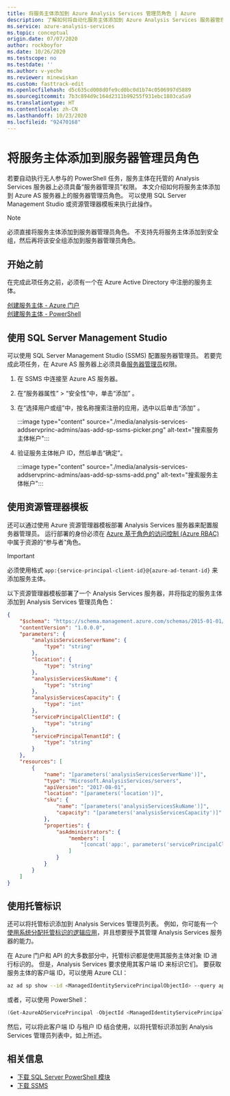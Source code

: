 ```yaml
---
title: 将服务主体添加到 Azure Analysis Services 管理员角色 | Azure
description: 了解如何将自动化服务主体添加到 Azure Analysis Services 服务器管理员角色
ms.service: azure-analysis-services
ms.topic: conceptual
origin.date: 07/07/2020
author: rockboyfor
ms.date: 10/26/2020
ms.testscope: no
ms.testdate: ''
ms.author: v-yeche
ms.reviewer: minewiskan
ms.custom: fasttrack-edit
ms.openlocfilehash: d5c635cd008d0fe9cd0bc0d1b74c0506997d5889
ms.sourcegitcommit: 7b3c894d9c164d2311b99255f931ebc1803ca5a9
ms.translationtype: HT
ms.contentlocale: zh-CN
ms.lasthandoff: 10/23/2020
ms.locfileid: "92470168"
---
```

# <a name="add-a-service-principal-to-the-server-administrator-role"></a>将服务主体添加到服务器管理员角色 

若要自动执行无人参与的 PowerShell 任务，服务主体在托管的 Analysis Services 服务器上必须具备“服务器管理员”权限。 本文介绍如何将服务主体添加到 Azure AS 服务器上的服务器管理员角色。 可以使用 SQL Server Management Studio 或资源管理器模板来执行此操作。

> [!NOTE]
> 必须直接将服务主体添加到服务器管理员角色。 不支持先将服务主体添加到安全组，然后再将该安全组添加到服务器管理员角色。 

## <a name="before-you-begin"></a>开始之前
在完成此项任务之前，必须有一个在 Azure Active Directory 中注册的服务主体。

[创建服务主体 - Azure 门户](../active-directory/develop/howto-create-service-principal-portal.md)   
[创建服务主体 - PowerShell](../active-directory/develop/howto-authenticate-service-principal-powershell.md)

## <a name="using-sql-server-management-studio"></a>使用 SQL Server Management Studio

可以使用 SQL Server Management Studio (SSMS) 配置服务器管理员。 若要完成此项任务，在 Azure AS 服务器上必须具备[服务器管理员](analysis-services-server-admins.md)权限。 

1. 在 SSMS 中连接至 Azure AS 服务器。
2. 在“服务器属性” > “安全性”中，单击“添加”  。
3. 在“选择用户或组”中，按名称搜索注册的应用，选中以后单击“添加” 。

    :::image type="content" source="./media/analysis-services-addservprinc-admins/aas-add-sp-ssms-picker.png" alt-text="搜索服务主体帐户":::

4. 验证服务主体帐户 ID，然后单击“确定”。

    :::image type="content" source="./media/analysis-services-addservprinc-admins/aas-add-sp-ssms-add.png" alt-text="搜索服务主体帐户":::

## <a name="using-a-resource-manager-template"></a>使用资源管理器模板

还可以通过使用 Azure 资源管理器模板部署 Analysis Services 服务器来配置服务器管理员。 运行部署的身份必须在 [Azure 基于角色的访问控制 (Azure RBAC)](../role-based-access-control/overview.md) 中属于资源的“参与者”角色。

> [!IMPORTANT]
> 必须使用格式 `app:{service-principal-client-id}@{azure-ad-tenant-id}` 来添加服务主体。

以下资源管理器模板部署了一个 Analysis Services 服务器，并将指定的服务主体添加到 Analysis Services 管理员角色：

```json
{
    "$schema": "https://schema.management.azure.com/schemas/2015-01-01/deploymentTemplate.json#",
    "contentVersion": "1.0.0.0",
    "parameters": {
        "analysisServicesServerName": {
            "type": "string"
        },
        "location": {
            "type": "string"
        },
        "analysisServicesSkuName": {
            "type": "string"
        },
        "analysisServicesCapacity": {
            "type": "int"
        },
        "servicePrincipalClientId": {
            "type": "string"
        },
        "servicePrincipalTenantId": {
            "type": "string"
        }
    },
    "resources": [
        {
            "name": "[parameters('analysisServicesServerName')]",
            "type": "Microsoft.AnalysisServices/servers",
            "apiVersion": "2017-08-01",
            "location": "[parameters('location')]",
            "sku": {
                "name": "[parameters('analysisServicesSkuName')]",
                "capacity": "[parameters('analysisServicesCapacity')]"
            },
            "properties": {
                "asAdministrators": {
                    "members": [
                        "[concat('app:', parameters('servicePrincipalClientId'), '@', parameters('servicePrincipalTenantId'))]"
                    ]
                }
            }
        }
    ]
}
```

## <a name="using-managed-identities"></a>使用托管标识

还可以将托管标识添加到 Analysis Services 管理员列表。 例如，你可能有一个[使用系统分配托管标识的逻辑应用](../logic-apps/create-managed-service-identity.md)，并且想要授予其管理 Analysis Services 服务器的能力。

<!--EXISTS ON system-assigned managed identity IN LOGIC APPS-->

在 Azure 门户和 API 的大多数部分中，托管标识都是使用其服务主体对象 ID 进行标识的。 但是，Analysis Services 要求使用其客户端 ID 来标识它们。 要获取服务主体的客户端 ID，可以使用 Azure CLI：

```bash
az ad sp show --id <ManagedIdentityServicePrincipalObjectId> --query appId -o tsv
```

或者，可以使用 PowerShell：

```powershell
(Get-AzureADServicePrincipal -ObjectId <ManagedIdentityServicePrincipalObjectId>).AppId
```

然后，可以将此客户端 ID 与租户 ID 结合使用，以将托管标识添加到 Analysis Services 管理员列表中，如上所述。

## <a name="related-information"></a>相关信息

* [下载 SQL Server PowerShell 模块](https://docs.microsoft.com/sql/ssms/download-sql-server-ps-module)   
* [下载 SSMS](https://docs.microsoft.com/sql/ssms/download-sql-server-management-studio-ssms)

<!-- Update_Description: update meta properties, wording update, update link -->